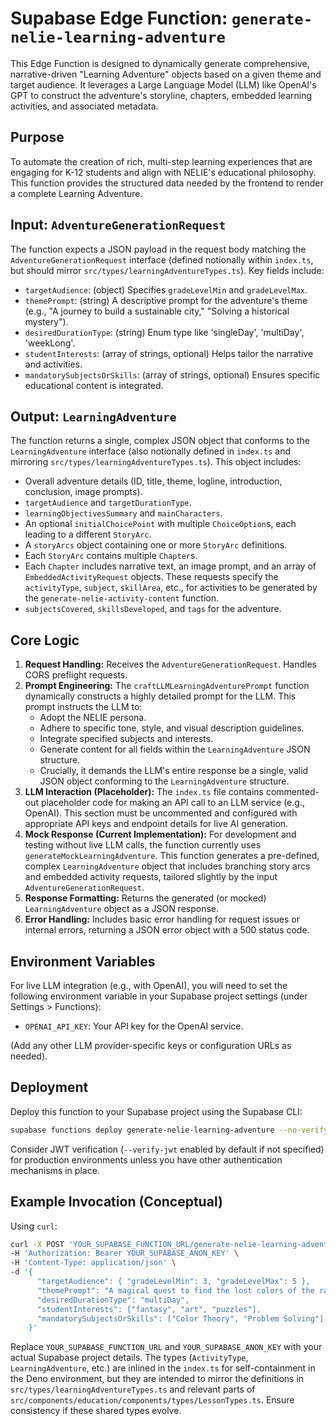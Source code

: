# Supabase Edge Function: `generate-nelie-learning-adventure`

This Edge Function is designed to dynamically generate comprehensive, narrative-driven "Learning Adventure" objects based on a given theme and target audience. It leverages a Large Language Model (LLM) like OpenAI's GPT to construct the adventure's storyline, chapters, embedded learning activities, and associated metadata.

## Purpose

To automate the creation of rich, multi-step learning experiences that are engaging for K-12 students and align with NELIE's educational philosophy. This function provides the structured data needed by the frontend to render a complete Learning Adventure.

## Input: `AdventureGenerationRequest`

The function expects a JSON payload in the request body matching the `AdventureGenerationRequest` interface (defined notionally within `index.ts`, but should mirror `src/types/learningAdventureTypes.ts`). Key fields include:

-   `targetAudience`: (object) Specifies `gradeLevelMin` and `gradeLevelMax`.
-   `themePrompt`: (string) A descriptive prompt for the adventure's theme (e.g., "A journey to build a sustainable city," "Solving a historical mystery").
-   `desiredDurationType`: (string) Enum type like 'singleDay', 'multiDay', 'weekLong'.
-   `studentInterests`: (array of strings, optional) Helps tailor the narrative and activities.
-   `mandatorySubjectsOrSkills`: (array of strings, optional) Ensures specific educational content is integrated.

## Output: `LearningAdventure`

The function returns a single, complex JSON object that conforms to the `LearningAdventure` interface (also notionally defined in `index.ts` and mirroring `src/types/learningAdventureTypes.ts`). This object includes:

-   Overall adventure details (ID, title, theme, logline, introduction, conclusion, image prompts).
-   `targetAudience` and `targetDurationType`.
-   `learningObjectivesSummary` and `mainCharacters`.
-   An optional `initialChoicePoint` with multiple `ChoiceOption`s, each leading to a different `StoryArc`.
-   A `storyArcs` object containing one or more `StoryArc` definitions.
-   Each `StoryArc` contains multiple `Chapter`s.
-   Each `Chapter` includes narrative text, an image prompt, and an array of `EmbeddedActivityRequest` objects. These requests specify the `activityType`, `subject`, `skillArea`, etc., for activities to be generated by the `generate-nelie-activity-content` function.
-   `subjectsCovered`, `skillsDeveloped`, and `tags` for the adventure.

## Core Logic

1.  **Request Handling:** Receives the `AdventureGenerationRequest`. Handles CORS preflight requests.
2.  **Prompt Engineering:** The `craftLLMLearningAdventurePrompt` function dynamically constructs a highly detailed prompt for the LLM. This prompt instructs the LLM to:
    *   Adopt the NELIE persona.
    *   Adhere to specific tone, style, and visual description guidelines.
    *   Integrate specified subjects and interests.
    *   Generate content for all fields within the `LearningAdventure` JSON structure.
    *   Crucially, it demands the LLM's entire response be a single, valid JSON object conforming to the `LearningAdventure` structure.
3.  **LLM Interaction (Placeholder):** The `index.ts` file contains commented-out placeholder code for making an API call to an LLM service (e.g., OpenAI). This section must be uncommented and configured with appropriate API keys and endpoint details for live AI generation.
4.  **Mock Response (Current Implementation):** For development and testing without live LLM calls, the function currently uses `generateMockLearningAdventure`. This function generates a pre-defined, complex `LearningAdventure` object that includes branching story arcs and embedded activity requests, tailored slightly by the input `AdventureGenerationRequest`.
5.  **Response Formatting:** Returns the generated (or mocked) `LearningAdventure` object as a JSON response.
6.  **Error Handling:** Includes basic error handling for request issues or internal errors, returning a JSON error object with a 500 status code.

## Environment Variables

For live LLM integration (e.g., with OpenAI), you will need to set the following environment variable in your Supabase project settings (under Settings > Functions):

-   `OPENAI_API_KEY`: Your API key for the OpenAI service.

(Add any other LLM provider-specific keys or configuration URLs as needed).

## Deployment

Deploy this function to your Supabase project using the Supabase CLI:

```bash
supabase functions deploy generate-nelie-learning-adventure --no-verify-jwt
```

Consider JWT verification (`--verify-jwt` enabled by default if not specified) for production environments unless you have other authentication mechanisms in place.

## Example Invocation (Conceptual)

Using `curl`:

```bash
curl -X POST 'YOUR_SUPABASE_FUNCTION_URL/generate-nelie-learning-adventure' \
-H 'Authorization: Bearer YOUR_SUPABASE_ANON_KEY' \
-H 'Content-Type: application/json' \
-d '{
      "targetAudience": { "gradeLevelMin": 3, "gradeLevelMax": 5 },
      "themePrompt": "A magical quest to find the lost colors of the rainbow",
      "desiredDurationType": "multiDay",
      "studentInterests": ["fantasy", "art", "puzzles"],
      "mandatorySubjectsOrSkills": ["Color Theory", "Problem Solving"]
    }'
```

Replace `YOUR_SUPABASE_FUNCTION_URL` and `YOUR_SUPABASE_ANON_KEY` with your actual Supabase project details.
The types (`ActivityType`, `LearningAdventure`, etc.) are inlined in the `index.ts` for self-containment in the Deno environment, but they are intended to mirror the definitions in `src/types/learningAdventureTypes.ts` and relevant parts of `src/components/education/components/types/LessonTypes.ts`. Ensure consistency if these shared types evolve.
